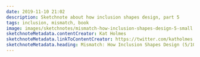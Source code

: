 ```yaml
---
date: 2019-11-10 21:02
description: Sketchnote about how inclusion shapes design, part 5
tags: inclusion, mismatch, book
image: images/sketchnotes/mismatch-how-inclusion-shapes-design-5-small.jpg
sketchnoteMetadata.contentCreator: Kat Holmes
sketchnoteMetadata.linkToContentCreator: https://twitter.com/katholmes
sketchnoteMetadata.heading: Mismatch: How Inclusion Shapes Design (5/10)
---
```

